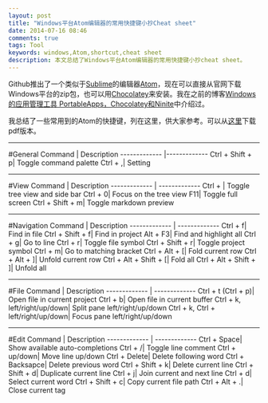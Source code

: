 ```yaml
---
layout: post
title: "Windows平台Atom编辑器的常用快捷键小抄Cheat sheet"
date: 2014-07-16 08:46
comments: true
tags: Tool
keywords: windows,Atom,shortcut,cheat sheet
description: 本文总结了Windows平台Atom编辑器的常用快捷键小抄cheat sheet。
---
```


Github推出了一个类似于[Sublime](http://www.sublimetext.com/)的编辑器[Atom](https://atom.io/)，现在可以直接从官网下载Windows平台的zip包，也可以用[Chocolatey](http://chocolatey.org/packages/atom)来安装。我在之前的博客[Windows的应用管理工具 PortableApps，Chocolatey和Ninite](/2013/06/28/windows-application-management-tools/)中介绍过。

我总结了一些常用到的Atom的快捷键，列在这里，供大家参考。可以从[这里](https://raw.github.com/fresky/fresky.github.io/source/images/Atom_Cheat_Sheet.pdf)下载pdf版本。

------------------------------------
#General
Command  |     Description
------------- |-------------
Ctrl + Shift + p|    Toggle command palette
Ctrl + ,|    Setting

------------------------------------

#View
Command  | Description
------------- | -------------
Ctrl + \|    Toggle tree view and side bar
Ctrl + 0|    Focus on the tree view
F11|    Toggle full screen
Ctrl + Shift + m|    Toggle markdown preview

------------------------------------

#Navigation
Command  | Description
------------- | -------------
Ctrl + f|    Find in file
Ctrl + Shift + f|    Find in project
Alt + F3|    Find and highlight all
Ctrl + g|    Go to line
Ctrl + r|    Toggle file symbol
Ctrl + Shift + r|    Toggle project symbol
Ctrl + m|    Go to matching bracket
Ctrl + Alt + [|    Fold current row
Ctrl + Alt + ]|    Unfold current row
Ctrl + Alt + Shift + [|    Fold all
Ctrl + Alt + Shift + ]|    Unfold all

------------------------------------

#File
Command  |     Description
------------- |     -------------
Ctrl + t (Ctrl + p)|    Open file in current project
Ctrl + b|    Open file in current buffer
Ctrl + k, left/right/up/down|    Split pane left/right/up/down
Ctrl + k, Ctrl + left/right/up/down|    Focus pane left/right/up/down

------------------------------------

#Edit
Command  |     Description
------------- |     -------------
Ctrl + Space|    Show available auto-completions
Ctrl + /|    Toggle line comment
Ctrl + up/down|    Move line up/down
Ctrl + Delete|    Delete following word
Ctrl + Backsapce|    Delete previous word
Ctrl + Shift + k|    Delete current line
Ctrl + Shift + d|    Duplicate current line
Ctrl + j|    Join current and next line
Ctrl + d|    Select current word
Ctrl + Shift + c|    Copy current file path
Ctrl + Alt + .|    Close current tag
